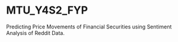 # MTU_Y4S2_FYP
Predicting Price Movements of Financial Securities using Sentiment Analysis of Reddit Data.
